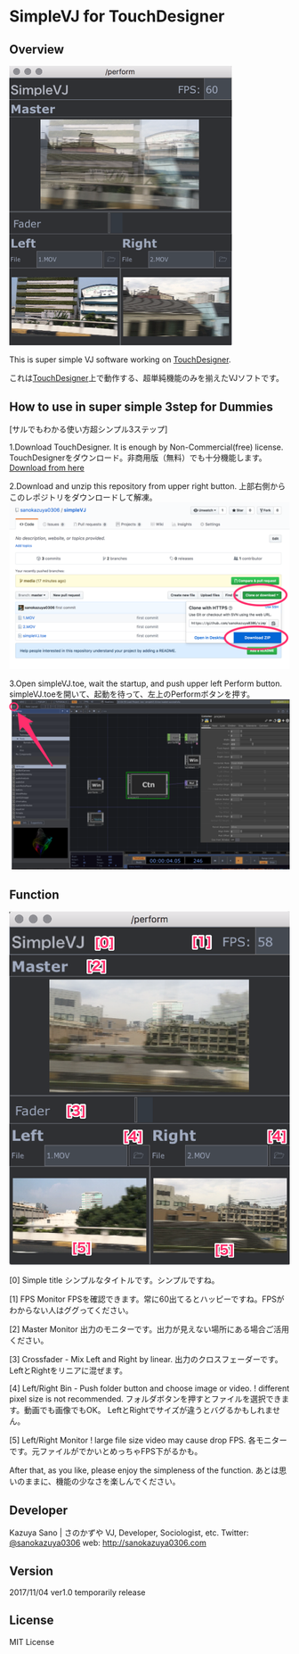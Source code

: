 # SimpleVJ for TouchDesigner

## Overview
<img src="https://github.com/sanokazuya0306/simpleVJ/blob/media/image/screenshot1.png" width="400px">

This is super simple VJ software working on [TouchDesigner](https://www.derivative.ca/).

これは[TouchDesigner](https://www.derivative.ca/)上で動作する、超単純機能のみを揃えたVJソフトです。

## How to use in super simple 3step for Dummies
[サルでもわかる使い方超シンプル3ステップ]

1.Download TouchDesigner. It is enough by Non-Commercial(free) license.
TouchDesignerをダウンロード。非商用版（無料）でも十分機能します。
[Download from here](https://www.derivative.ca/099/Downloads/)

2.Download and unzip this repository from upper right button.
上部右側からこのレポジトリをダウンロードして解凍。
![screenshot2](https://github.com/sanokazuya0306/simpleVJ/blob/media/image/screenshot2.png)

3.Open simpleVJ.toe, wait the startup, and push upper left Perform button.
simpleVJ.toeを開いて、起動を待って、左上のPerformボタンを押す。
![screenshot3](https://github.com/sanokazuya0306/simpleVJ/blob/media/image/screenshot3.png)


## Function
![screenshot4](https://github.com/sanokazuya0306/simpleVJ/blob/media/image/screenshot4.png)

[0] Simple title
シンプルなタイトルです。シンプルですね。

[1] FPS Monitor
FPSを確認できます。常に60出てるとハッピーですね。FPSがわからない人はググってください。

[2] Master Monitor
出力のモニターです。出力が見えない場所にある場合ご活用ください。

[3] Crossfader - Mix Left and Right by linear.
出力のクロスフェーダーです。LeftとRightをリニアに混ぜます。

[4] Left/Right Bin - Push folder button and choose image or video.
! different pixel size is not recommended.
フォルダボタンを押すとファイルを選択できます。動画でも画像でもOK。
LeftとRightでサイズが違うとバグるかもしれません。

[5] Left/Right Monitor
! large file size video may cause drop FPS.
各モニターです。元ファイルがでかいとめっちゃFPS下がるかも。

After that, as you like, please enjoy the simpleness of the function.
あとは思いのままに、機能の少なさを楽しんでください。


## Developer
Kazuya Sano | さのかずや
VJ, Developer, Sociologist, etc.
Twitter: [@sanokazuya0306](https://twitter.com/sanokazuya0306)
web: <http://sanokazuya0306.com>


## Version

2017/11/04 ver1.0
temporarily release


## License

MIT License
